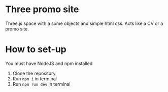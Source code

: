 # Three promo site
Three.js space with a some objects and simple html css.
Acts like a CV or a promo site.

# How to set-up
You must have NodeJS and npm installed
1. Clone the repository
2. Run `npm i` in terminal
3. Run `npm run dev` in terminal
